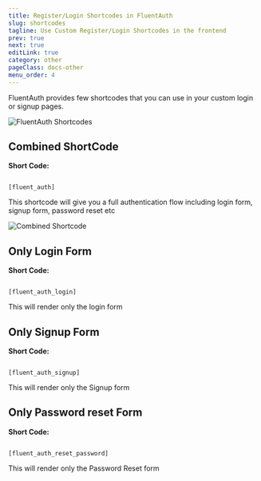```yaml
---
title: Register/Login Shortcodes in FluentAuth
slug: shortcodes
tagline: Use Custom Register/Login Shortcodes in the frontend
prev: true
next: true
editLink: true
category: other
pageClass: docs-other
menu_order: 4
---
```


FluentAuth provides few shortcodes that you can use in your custom login or signup pages. 

![FluentAuth Shortcodes](https://fluentauth.com/wp-content/uploads/2022/12/fluent-auth-shortcodes.png)

## Combined ShortCode

**Short Code:**

<code>
<span>[</span>fluent_auth<span>]</span>
</code>

This shortcode will give you a full authentication flow including login form, signup form, password reset etc

![Combined Shortcode](https://fluentauth.com/wp-content/uploads/2022/12/social-login.png)



## Only Login Form

**Short Code:**

<code>
<span>[</span>fluent_auth_login<span>]</span>
</code>

This will render only the login form

## Only Signup Form

**Short Code:**

<code>
<span>[</span>fluent_auth_signup<span>]</span>
</code>

This will render only the Signup form

## Only Password reset Form

**Short Code:**

<code>
<span>[</span>fluent_auth_reset_password<span>]</span>
</code>

This will render only the Password Reset form
